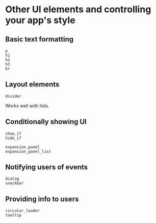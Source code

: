 # Other UI elements and controlling your app's style

## Basic text formatting
```@docs
p
h1
h2
h3
br
```

## Layout elements

```@
divider
```

Works well with lists.

## Conditionally showing UI

```@docs
show_if
hide_if
```

```@docs
expansion_panel
expansion_panel_list
```

## Notifying users of events

```@docs
dialog
snackbar
```

## Providing info to users

```@docs
circular_loader
tooltip
```
